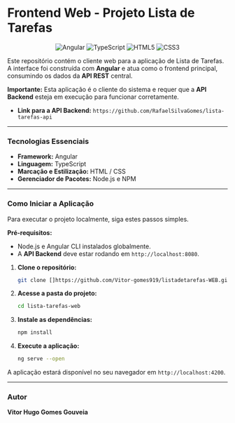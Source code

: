 # Frontend Web - Projeto Lista de Tarefas

<p align="center">
  <img src="https://img.shields.io/badge/Angular-DD0031?style=for-the-badge&logo=angular&logoColor=white" alt="Angular">
  <img src="https://img.shields.io/badge/TypeScript-007ACC?style=for-the-badge&logo=typescript&logoColor=white" alt="TypeScript">
  <img src="https://img.shields.io/badge/HTML5-E34F26?style=for-the-badge&logo=html5&logoColor=white" alt="HTML5">
  <img src="https://img.shields.io/badge/CSS3-1572B6?style=for-the-badge&logo=css3&logoColor=white" alt="CSS3">
</p>

Este repositório contém o cliente web para a aplicação de Lista de Tarefas. A interface foi construída com **Angular** e atua como o frontend principal, consumindo os dados da **API REST** central.

**Importante:** Esta aplicação é o cliente do sistema e requer que a **API Backend** esteja em execução para funcionar corretamente.

* **Link para a API Backend:** `https://github.com/RafaelSilvaGomes/lista-tarefas-api`

---

### Tecnologias Essenciais

* **Framework:** Angular
* **Linguagem:** TypeScript
* **Marcação e Estilização:** HTML / CSS
* **Gerenciador de Pacotes:** Node.js e NPM

---

### Como Iniciar a Aplicação

Para executar o projeto localmente, siga estes passos simples.

**Pré-requisitos:**
* Node.js e Angular CLI instalados globalmente.
* A **API Backend** deve estar rodando em `http://localhost:8080`.

1.  **Clone o repositório:**
    ```bash
    git clone []https://github.com/Vitor-gomes919/listadetarefas-WEB.git
    ```

2.  **Acesse a pasta do projeto:**
    ```bash
    cd lista-tarefas-web
    ```

3.  **Instale as dependências:**
    ```bash
    npm install
    ```

4.  **Execute a aplicação:**
    ```bash
    ng serve --open
    ```

A aplicação estará disponível no seu navegador em `http://localhost:4200`.

---

### Autor

**Vitor Hugo Gomes Gouveia**
